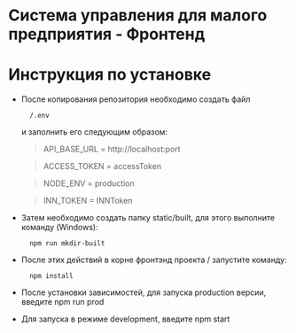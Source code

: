 # Система управления для малого предприятия - Фронтенд

# Инструкция по установке

- После копирования репозитория необходимо создать файл

        /.env

  и заполнить его следующим образом:

  > API_BASE_URL = http://localhost:port

  > ACCESS_TOKEN = accessToken

  > NODE_ENV = production

  > INN_TOKEN = INNToken

- Затем необходимо создать папку static/built, для этого выполните команду (Windows):

        npm run mkdir-built

- После этих действий в корне фронтэнд проекта / запустите команду:

        npm install

- После установки зависимостей, для запуска production версии, введите
  npm run prod
- Для запуска в режиме development, введите
  npm start
